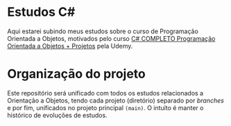 # Estudos C#
Aqui estarei subindo meus estudos sobre o curso de Programação Orientada a Objetos, motivados pelo curso [C# COMPLETO Programação Orientada a Objetos + Projetos](https://www.udemy.com/course/programacao-orientada-a-objetos-csharp/) pela Udemy.
# Organização do projeto
Este repositório será unificado com todos os estudos relacionados a Orientação a Objetos, tendo cada projeto (diretório) separado por *branches* e por fim, unificados no projeto principal `(main)`. O intuíto é manter o histórico de evoluções de estudos.
